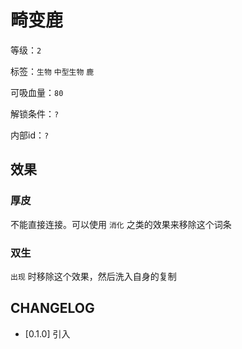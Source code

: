 # 畸变鹿

等级：`2`

标签：`生物` `中型生物` `鹿`

可吸血量：`80`

解锁条件：`?`

内部id：`?`

## 效果

### 厚皮

不能直接连接。可以使用 `消化` 之类的效果来移除这个词条

### 双生

`出现` 时移除这个效果，然后洗入自身的复制

## CHANGELOG

- [0.1.0] 引入
